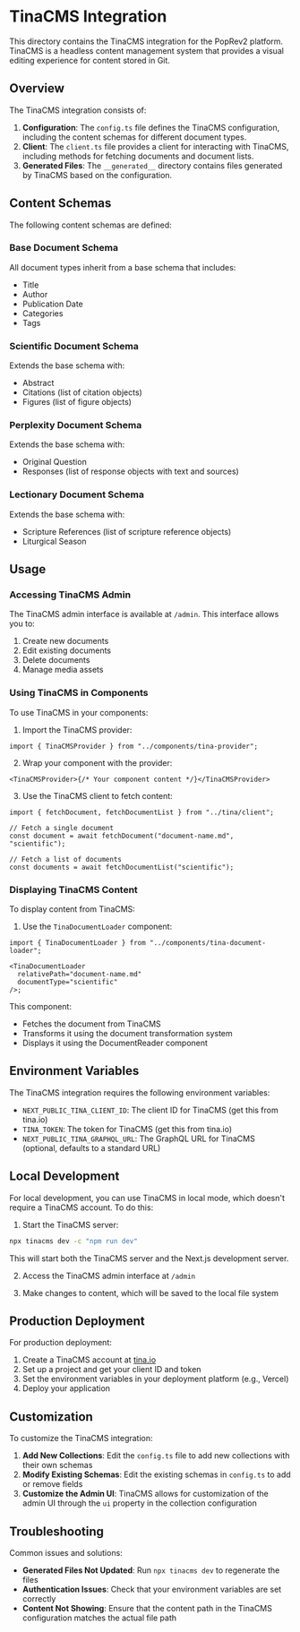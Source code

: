 # TinaCMS Integration

This directory contains the TinaCMS integration for the PopRev2 platform. TinaCMS is a headless content management system that provides a visual editing experience for content stored in Git.

## Overview

The TinaCMS integration consists of:

1. **Configuration**: The `config.ts` file defines the TinaCMS configuration, including the content schemas for different document types.
2. **Client**: The `client.ts` file provides a client for interacting with TinaCMS, including methods for fetching documents and document lists.
3. **Generated Files**: The `__generated__` directory contains files generated by TinaCMS based on the configuration.

## Content Schemas

The following content schemas are defined:

### Base Document Schema

All document types inherit from a base schema that includes:

- Title
- Author
- Publication Date
- Categories
- Tags

### Scientific Document Schema

Extends the base schema with:

- Abstract
- Citations (list of citation objects)
- Figures (list of figure objects)

### Perplexity Document Schema

Extends the base schema with:

- Original Question
- Responses (list of response objects with text and sources)

### Lectionary Document Schema

Extends the base schema with:

- Scripture References (list of scripture reference objects)
- Liturgical Season

## Usage

### Accessing TinaCMS Admin

The TinaCMS admin interface is available at `/admin`. This interface allows you to:

1. Create new documents
2. Edit existing documents
3. Delete documents
4. Manage media assets

### Using TinaCMS in Components

To use TinaCMS in your components:

1. Import the TinaCMS provider:

```tsx
import { TinaCMSProvider } from "../components/tina-provider";
```

2. Wrap your component with the provider:

```tsx
<TinaCMSProvider>{/* Your component content */}</TinaCMSProvider>
```

3. Use the TinaCMS client to fetch content:

```tsx
import { fetchDocument, fetchDocumentList } from "../tina/client";

// Fetch a single document
const document = await fetchDocument("document-name.md", "scientific");

// Fetch a list of documents
const documents = await fetchDocumentList("scientific");
```

### Displaying TinaCMS Content

To display content from TinaCMS:

1. Use the `TinaDocumentLoader` component:

```tsx
import { TinaDocumentLoader } from "../components/tina-document-loader";

<TinaDocumentLoader
  relativePath="document-name.md"
  documentType="scientific"
/>;
```

This component:

- Fetches the document from TinaCMS
- Transforms it using the document transformation system
- Displays it using the DocumentReader component

## Environment Variables

The TinaCMS integration requires the following environment variables:

- `NEXT_PUBLIC_TINA_CLIENT_ID`: The client ID for TinaCMS (get this from tina.io)
- `TINA_TOKEN`: The token for TinaCMS (get this from tina.io)
- `NEXT_PUBLIC_TINA_GRAPHQL_URL`: The GraphQL URL for TinaCMS (optional, defaults to a standard URL)

## Local Development

For local development, you can use TinaCMS in local mode, which doesn't require a TinaCMS account. To do this:

1. Start the TinaCMS server:

```bash
npx tinacms dev -c "npm run dev"
```

This will start both the TinaCMS server and the Next.js development server.

2. Access the TinaCMS admin interface at `/admin`

3. Make changes to content, which will be saved to the local file system

## Production Deployment

For production deployment:

1. Create a TinaCMS account at [tina.io](https://tina.io)
2. Set up a project and get your client ID and token
3. Set the environment variables in your deployment platform (e.g., Vercel)
4. Deploy your application

## Customization

To customize the TinaCMS integration:

1. **Add New Collections**: Edit the `config.ts` file to add new collections with their own schemas
2. **Modify Existing Schemas**: Edit the existing schemas in `config.ts` to add or remove fields
3. **Customize the Admin UI**: TinaCMS allows for customization of the admin UI through the `ui` property in the collection configuration

## Troubleshooting

Common issues and solutions:

- **Generated Files Not Updated**: Run `npx tinacms dev` to regenerate the files
- **Authentication Issues**: Check that your environment variables are set correctly
- **Content Not Showing**: Ensure that the content path in the TinaCMS configuration matches the actual file path
